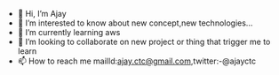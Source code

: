- 👋 Hi, I’m Ajay
- 👀 I’m interested to know about new concept,new technologies...  
- 🌱 I’m currently learning aws
- 💞️ I’m looking to collaborate on new project or thing that trigger me to learn
- 📫 How to reach me mailId:ajay.ctc@gmail.com,twitter:-@ajayctc

<!---
ajayprasad1982/ajayprasad1982 is a ✨ special ✨ repository because its `README.md` (this file) appears on your GitHub profile.
You can click the Preview link to take a look at your changes.
--->
